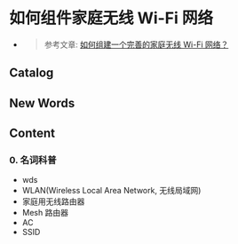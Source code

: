 # 如何组件家庭无线 Wi-Fi 网络

- > 参考文章: [如何组建一个完善的家庭无线 Wi-Fi 网络？](https://www.zhihu.com/question/35789817)



## Catalog




## New Words




## Content

### 0. 名词科普
- wds
- WLAN(Wireless Local Area Network, 无线局域网)
- 家庭用无线路由器
- Mesh 路由器
- AC 
- SSID 